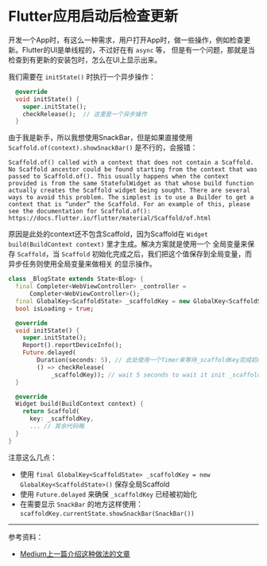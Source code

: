 # Flutter应用启动后检查更新

开发一个App时，有这么一种需求，用户打开App时，做一些操作，例如检查更新。Flutter的UI是单线程的，不过好在有 `async` 等，
但是有一个问题，那就是当检查到有更新的安装包时，怎么在UI上显示出来。

我们需要在 `initState()` 时执行一个异步操作：

```dart
  @override
  void initState() {
    super.initState();
    checkRelease();  // 这里是一个异步操作
  }
```

由于我是新手，所以我想使用SnackBar，但是如果直接使用 `Scaffold.of(context).showSnackBar()` 是不行的，会报错：

```
Scaffold.of() called with a context that does not contain a Scaffold. No Scaffold ancestor could be found starting from the context that was passed to Scaffold.of(). This usually happens when the context provided is from the same StatefulWidget as that whose build function actually creates the Scaffold widget being sought. There are several ways to avoid this problem. The simplest is to use a Builder to get a context that is “under” the Scaffold. For an example of this, please see the documentation for Scaffold.of(): https://docs.flutter.io/flutter/material/Scaffold/of.html
```

原因是此处的context还不包含Scaffold，因为Scaffold在 `Widget build(BuildContext context)` 里才生成。解决方案就是使用一个
全局变量来保存 `Scaffold`，当 `Scaffold` 初始化完成之后，我们把这个值保存到全局变量，而异步任务则使用全局变量来做相关
的显示操作。

```dart
class _BlogState extends State<Blog> {
  final Completer<WebViewController> _controller =
      Completer<WebViewController>();
  final GlobalKey<ScaffoldState> _scaffoldKey = new GlobalKey<ScaffoldState>();
  bool isLoading = true;

  @override
  void initState() {
    super.initState();
    Report().reportDeviceInfo();
    Future.delayed(
        Duration(seconds: 5), // 此处使用一个Timer来等待_scaffoldKey完成初始化
        () => checkRelease(
            _scaffoldKey)); // wait 5 seconds to wait it init _scaffoldKey
  }

  @override
  Widget build(BuildContext context) {
    return Scaffold(
      key: _scaffoldKey,
      ... // 其余代码略
  }
}
```

注意这么几点：

- 使用 `final GlobalKey<ScaffoldState> _scaffoldKey = new GlobalKey<ScaffoldState>()` 保存全局Scaffold
- 使用 `Future.delayed` 来确保 `_scaffoldKey` 已经被初始化
- 在需要显示 `SnackBar` 的地方这样使用： `scaffoldKey.currentState.showSnackBar(SnackBar())`
---

参考资料：

- [Medium上一篇介绍这种做法的文章](https://medium.com/@ksheremet/flutter-showing-snackbar-within-the-widget-that-builds-a-scaffold-3a817635aeb2)
